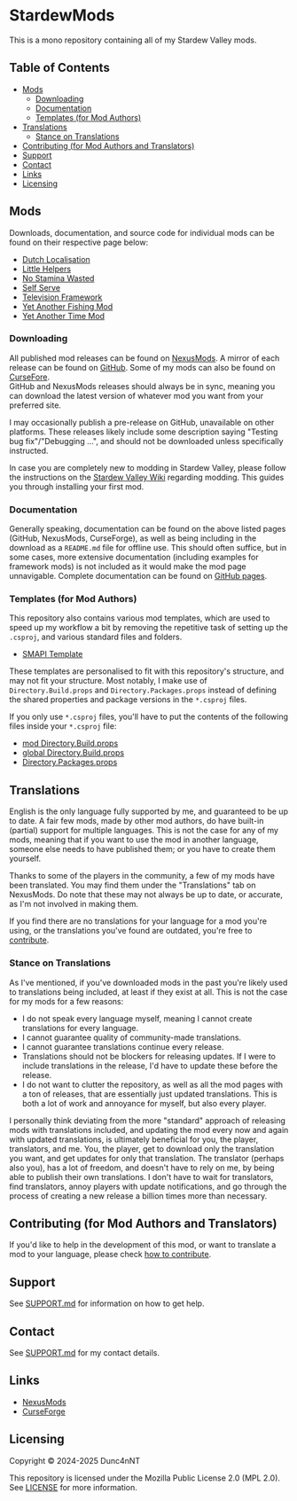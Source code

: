 <!-- omit in toc -->
# StardewMods

This is a mono repository containing all of my Stardew Valley mods.

<!-- omit in toc -->
## Table of Contents

- [Mods](#mods)
  - [Downloading](#downloading)
  - [Documentation](#documentation)
  - [Templates (for Mod Authors)](#templates-for-mod-authors)
- [Translations](#translations)
  - [Stance on Translations](#stance-on-translations)
- [Contributing (for Mod Authors and Translators)](#contributing-for-mod-authors-and-translators)
- [Support](#support)
- [Contact](#contact)
- [Links](#links)
- [Licensing](#licensing)

## Mods

Downloads, documentation, and source code for individual mods can be found on their respective page below:

- [Dutch Localisation](./src/DutchLocalisation)
- [Little Helpers](./src/LittleHelpers)
- [No Stamina Wasted](./src/NoStaminaWasted)
- [Self Serve](./src/SelfServe)
- [Television Framework](./src/TelevisionFramework)
- [Yet Another Fishing Mod](./src/YetAnotherFishingMod)
- [Yet Another Time Mod](./src/YetAnotherTimeMod)

### Downloading

All published mod releases can be found on [NexusMods][nexusmods]. A mirror of each release can be found on
[GitHub][gh-releases]. Some of my mods can also be found on [CurseFore][curseforge].\
GitHub and NexusMods releases should always be in sync, meaning you can download the latest version of whatever mod
you want from your preferred site.

I may occasionally publish a pre-release on GitHub, unavailable on other platforms.
These releases likely include some description saying "Testing bug fix"/"Debugging ...", and should not be downloaded
unless specifically instructed.

In case you are completely new to modding in Stardew Valley, please follow the instructions on the
[Stardew Valley Wiki](https://stardewvalleywiki.com/Modding:Player_Guide/Getting_Started) regarding modding.
This guides you through installing your first mod.

### Documentation

Generally speaking, documentation can be found on the above listed pages (GitHub, NexusMods, CurseForge),
as well as being including in the download as a `README.md` file for offline use.
This should often suffice, but in some cases, more extensive documentation (including examples for framework mods)
is not included as it would make the mod page unnavigable.
Complete documentation can be found on [GitHub pages][website].

### Templates (for Mod Authors)

This repository also contains various mod templates, which are used to speed up my workflow a bit by
removing the repetitive task of setting up the `.csproj`, and various standard files and folders.

- [SMAPI Template](./templates/SmapiTemplate)

These templates are personalised to fit with this repository's structure, and may not fit your structure.
Most notably, I make use of `Directory.Build.props` and `Directory.Packages.props` instead of defining the shared
properties and package versions in the `*.csproj` files.

If you only use `*.csproj` files, you'll have to put the contents of the following files inside your `*.csproj` file:
- [mod Directory.Build.props](./src/Directory.Build.props)
- [global Directory.Build.props](./Directory.Build.props)
- [Directory.Packages.props](./Directory.Packages.props)

## Translations

English is the only language fully supported by me, and guaranteed to be up to date.
A fair few mods, made by other mod authors, do have built-in (partial) support for multiple languages.
This is not the case for any of my mods, meaning that if you want to use the mod in another language, someone else
needs to have published them; or you have to create them yourself.

Thanks to some of the players in the community, a few of my mods have been translated.
You may find them under the "Translations" tab on NexusMods.
Do note that these may not always be up to date, or accurate, as I'm not involved in making them.

If you find there are no translations for your language for a mod you're using, or the translations you've found are
outdated, you're free to [contribute](./.github/CONTRIBUTING.md).

### Stance on Translations

As I've mentioned, if you've downloaded mods in the past you're likely used to translations being included, at least
if they exist at all. This is not the case for my mods for a few reasons:

- I do not speak every language myself, meaning I cannot create translations for every language.
- I cannot guarantee quality of community-made translations.
- I cannot guarantee translations continue every release.
- Translations should not be blockers for releasing updates. If I were to include translations in the release, I'd have
to update these before the release.
- I do not want to clutter the repository, as well as all the mod pages with a ton of releases, that are essentially
just updated translations. This is both a lot of work and annoyance for myself, but also every player.

I personally think deviating from the more "standard" approach of releasing mods with translations included,
and updating the mod every now and again with updated translations, is ultimately beneficial for you, the player,
translators, and me. You, the player, get to download only the translation you want, and get updates for only that
translation. The translator (perhaps also you), has a lot of freedom, and doesn't have to rely on me, by being able to
publish their own translations. I don't have to wait for translators, find translators, annoy players with update
notifications, and go through the process of creating a new release a billion times more than necessary.

## Contributing (for Mod Authors and Translators)

If you'd like to help in the development of this mod, or want to translate a mod to your language, please check
[how to contribute](./.github/CONTRIBUTING.md).

## Support

See [SUPPORT.md](./.github/SUPPORT.md) for information on how to get help.

## Contact

See [SUPPORT.md](./.github/SUPPORT.md#contact) for my contact details.

## Links

- [NexusMods][nexusmods]
- [CurseForge][curseforge]

## Licensing

Copyright © 2024-2025 Dunc4nNT

This repository is licensed under the Mozilla Public License 2.0 (MPL 2.0). See [LICENSE](./LICENSE) for more
information.

[nexusmods]: https://next.nexusmods.com/profile/NeverToxic/mods
[curseforge]: https://www.curseforge.com/members/nevertoxic/projects
[gh-releases]: https://github.com/Dunc4nNT/StardewMods/releases
[website]: https://dunc4nnt.github.io/StardewMods
